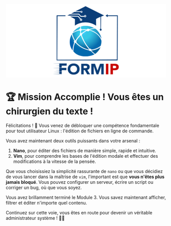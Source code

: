 ![Formip](../assets/formip_logo_padded.png)
# 🏆 Mission Accomplie ! Vous êtes un chirurgien du texte !

Félicitations ! 🎉 Vous venez de débloquer une compétence fondamentale pour tout utilisateur Linux : l'édition de fichiers en ligne de commande.

Vous avez maintenant deux outils puissants dans votre arsenal :
1. **Nano**, pour éditer des fichiers de manière simple, rapide et intuitive.
2. **Vim**, pour comprendre les bases de l'édition modale et effectuer des modifications à la vitesse de la pensée.

Que vous choisissiez la simplicité rassurante de `nano` ou que vous décidiez de vous lancer dans la maîtrise de `vim`, l'important est que **vous n'êtes plus jamais bloqué**. Vous pouvez configurer un serveur, écrire un script ou corriger un bug, où que vous soyez.

Vous avez brillamment terminé le Module 3. Vous savez maintenant afficher, filtrer et éditer n'importe quel contenu.

Continuez sur cette voie, vous êtes en route pour devenir un véritable administrateur système ! 🐧✨
